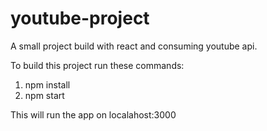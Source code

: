 # youtube-project
A small project build with react and consuming youtube api.

To build this project run these commands:
1. npm install
2. npm start

This will run the app on localahost:3000
